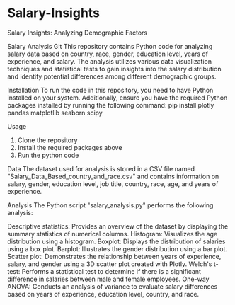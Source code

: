 # Salary-Insights
Salary Insights: Analyzing Demographic Factors

Salary Analysis Git
This repository contains Python code for analyzing salary data based on country, race, gender, education level, 
years of experience, and salary. The analysis utilizes various data visualization techniques and statistical tests to 
gain insights into the salary distribution and identify potential differences among different demographic groups.

Installation
To run the code in this repository, you need to have Python installed on your system. 
Additionally, ensure you have the required Python packages installed by running the following command:
pip install plotly pandas matplotlib seaborn scipy

Usage
1. Clone the repository
2. Install the required packages above
3. Run the python code

Data
The dataset used for analysis is stored in a CSV file named "Salary_Data_Based_country_and_race.csv" and contains information on salary, gender, education level, job title, country, race, age, and years of experience.

Analysis
The Python script "salary_analysis.py" performs the following analysis:

Descriptive statistics: Provides an overview of the dataset by displaying the summary statistics of numerical columns.
Histogram: Visualizes the age distribution using a histogram.
Boxplot: Displays the distribution of salaries using a box plot.
Barplot: Illustrates the gender distribution using a bar plot.
Scatter plot: Demonstrates the relationship between years of experience, salary, and gender using a 3D scatter plot created with Plotly.
Welch's t-test: Performs a statistical test to determine if there is a significant difference in salaries between male and female employees.
One-way ANOVA: Conducts an analysis of variance to evaluate salary differences based on years of experience, education level, country, and race.

